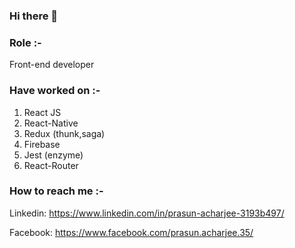 ### Hi there 👋

<!--
**Prasun-Acharjee/Prasun-Acharjee** is a ✨ _special_ ✨ repository because its `README.md` (this file) appears on your GitHub profile.

Here are some ideas to get you started:

- 🔭 I’m currently working on ...
- 🌱 I’m currently learning ...
- 👯 I’m looking to collaborate on ...
- 🤔 I’m looking for help with ...
- 💬 Ask me about ...
- 📫 How to reach me: ...
- 😄 Pronouns: ...
- ⚡ Fun fact: ...
-->

### Role :-
  Front-end developer

### Have worked on :- 
  1. React JS
  2. React-Native
  3. Redux (thunk,saga)
  4. Firebase
  5. Jest (enzyme)
  6. React-Router

### How to reach me :-
  Linkedin: https://www.linkedin.com/in/prasun-acharjee-3193b497/

  Facebook: https://www.facebook.com/prasun.acharjee.35/
  
  
